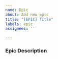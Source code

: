 ```yaml
---
name: Epic
about: Add new epic
title: "[EPIC] Title"
labels: epic
assignees: ''

---
```


### Epic Description
